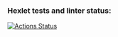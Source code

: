### Hexlet tests and linter status:
[![Actions Status](https://github.com/EvgeniyKoch/devops-for-programmers-project-74/workflows/hexlet-check/badge.svg)](https://github.com/EvgeniyKoch/devops-for-programmers-project-74/actions)